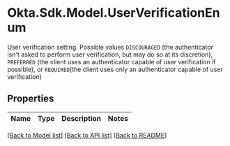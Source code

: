 # Okta.Sdk.Model.UserVerificationEnum
User verification setting. Possible values `DISCOURAGED` (the authenticator isn't asked to perform user verification, but may do so at its discretion), `PREFERRED` (the client uses an authenticator capable of user verification if possible), or `REQUIRED`(the client uses only an authenticator capable of user verification)

## Properties

Name | Type | Description | Notes
------------ | ------------- | ------------- | -------------

[[Back to Model list]](../README.md#documentation-for-models) [[Back to API list]](../README.md#documentation-for-api-endpoints) [[Back to README]](../README.md)

